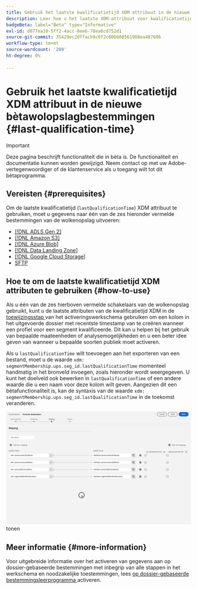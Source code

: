 ```yaml
---
title: Gebruik het laatste kwalificatietijd XDM attribuut in de nieuwe bètawolopslagbestemmingen
description: Leer hoe u het laatste XDM-attribuut voor kwalificatietijd in de nieuwe bètawolkenopslagbestemmingen gebruikt
badgeBeta: label="Beta" type="Informative"
exl-id: d077ea10-5ff2-4acc-8ee6-78ea6cd752d1
source-git-commit: 35429ec2dffacb9c0f2c60b608561988ea487606
workflow-type: tm+mt
source-wordcount: '289'
ht-degree: 0%

---
```


# Gebruik het laatste kwalificatietijd XDM attribuut in de nieuwe bètawolopslagbestemmingen {#last-qualification-time}

>[!IMPORTANT]
> 
>Deze pagina beschrijft functionaliteit die in bèta is. De functionaliteit en documentatie kunnen worden gewijzigd. Neem contact op met uw Adobe-vertegenwoordiger of de klantenservice als u toegang wilt tot dit bètaprogramma.

## Vereisten {#prerequisites}

Om de laatste kwalificatietijd (`lastQualificationTime`) XDM attribuut te gebruiken, moet u gegevens naar één van de zes hieronder vermelde bestemmingen van de wolkenopslag uitvoeren:

* [[!DNL ADLS Gen 2]](/help/destinations/catalog/cloud-storage/adls-gen2.md)
* [[!DNL Amazon S3]](/help/destinations/catalog/cloud-storage/amazon-s3.md)
* [[!DNL Azure Blob]](/help/destinations/catalog/cloud-storage/azure-blob.md)
* [[!DNL Data Landing Zone]](/help/destinations/catalog/cloud-storage/data-landing-zone.md)
* [[!DNL Google Cloud Storage]](/help/destinations/catalog/cloud-storage/google-cloud-storage.md)
* [SFTP](/help/destinations/catalog/cloud-storage/sftp.md)

## Hoe te om de laatste kwalificatietijd XDM attributen te gebruiken {#how-to-use}

Als u één van de zes hierboven vermelde schakelaars van de wolkenopslag gebruikt, kunt u de laatste attributen van de kwalificatietijd XDM in de [ toewijzingsstap ](/help/destinations/ui/activate-batch-profile-destinations.md#mapping) van het activeringswerkschema gebruiken om een kolom in het uitgevoerde dossier met recentste timestamp van te creëren wanneer een profiel voor een segment kwalificeerde. Dit kan u helpen bij het gebruik van bepaalde maateenheden of analysemogelijkheden en u een beter idee geven van wanneer u bepaalde soorten publiek moet activeren.

Als u `lastQualificationTime` wilt toevoegen aan het exporteren van een bestand, moet u de waarde `xdm: segmentMembership.ups.seg_id.lastQualificationTime` momenteel handmatig in het bronveld invoegen, zoals hieronder wordt weergegeven. U kunt het doelveld ook bewerken in `lastQualificationTime` of een andere waarde die u een naam voor deze kolom wilt geven. Aangezien dit een bètafunctionaliteit is, kan de syntaxis van de waarde `xdm: segmentMembership.ups.seg_id.lastQualificationTime` in de toekomst veranderen.

![ het registreren van het Scherm die de laatste attribuut van de kwalificatietijdXDM in de afbeeldingsstap ](/help/destinations/ui/last-qualification-time.gif) tonen

## Meer informatie {#more-information}

Voor uitgebreide informatie over het activeren van gegevens aan op dossier-gebaseerde bestemmingen met inbegrip van alle stappen in het werkschema en noodzakelijke toestemmingen, lees [ op dossier-gebaseerde bestemmingsleerprogramma ](/help/destinations/ui/activate-batch-profile-destinations.md) activeren.

